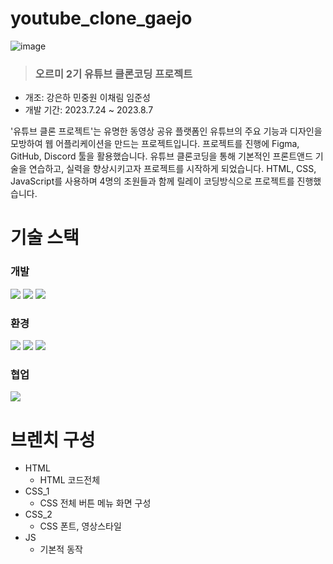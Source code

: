 # youtube_clone_gaejo
![image](https://github.com/MinJoongWon/youtube_clone_gaejo/assets/62634206/4fd8e5a1-8b41-4f7e-a953-408f6a516802)
> ### 오르미 2기 유튜브 클론코딩 프로젝트
- 개조: 강은하 민중원 이채림 임준성  
- 개발 기간: 2023.7.24 ~ 2023.8.7  

'유튜브 클론 프로젝트'는 유명한 동영상 공유 플랫폼인 유튜브의 주요 기능과 디자인을 모방하여 웹 어플리케이션을 만드는 프로젝트입니다. 프로젝트를 진행에 Figma, GitHub, Discord 툴을 활용했습니다. 유튜브 클론코딩을 통해 기본적인 프론트앤드 기술을 연습하고, 실력을 향상시키고자 프로젝트를 시작하게 되었습니다. HTML, CSS, JavaScript를 사용하며 4명의 조원들과 함께 릴레이 코딩방식으로 프로젝트를 진행했습니다.

# 기술 스택
### 개발
<img src="https://img.shields.io/badge/html5-E34F26?style=flat-square&logo=html5&logoColor=white"> <img src="https://img.shields.io/badge/javascript-F7DF1E?style=flat-square&logo=javascript&logoColor=white"> <img src="https://img.shields.io/badge/css3-1572B6?style=flat-square&logo=css3&logoColor=white">  

### 환경
<img src="https://img.shields.io/badge/visual studio code-007ACC?style=flat-square&logo=visualstudiocode&logoColor=white"> <img src="https://img.shields.io/badge/git-F05032?style=flat-square&logo=git&logoColor=white"> <img src="https://img.shields.io/badge/github-181717?style=flat-square&logo=github&logoColor=white">

### 협업
<img src="https://img.shields.io/badge/discord-5865F2?style=flat-square&logo=discord&logoColor=white">


# 브렌치 구성
- HTML
  - HTML 코드전체
- CSS_1
  - CSS 전체 버튼 메뉴 화면 구성
- CSS_2
  - CSS 폰트, 영상스타일
- JS
  - 기본적 동작
